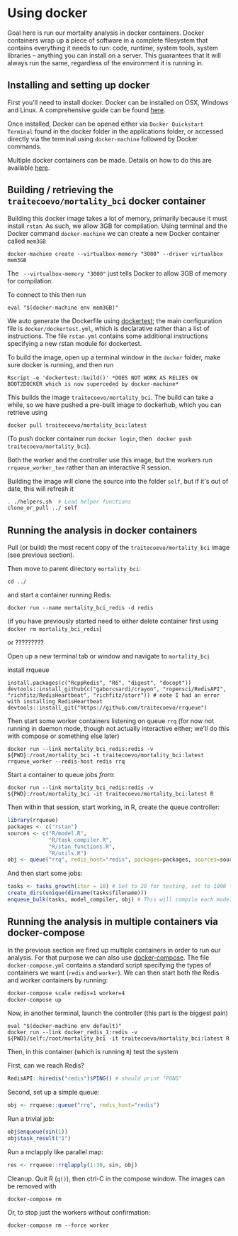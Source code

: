 # Using docker

Goal here is run our mortality analysis in docker containers. Docker containers wrap up a piece of software in a complete filesystem that contains everything it needs to run: code, runtime, system tools, system libraries – anything you can install on a server. This guarantees that it will always run the same, regardless of the environment it is running in.

## Installing and setting up docker

First you'll need to install docker. Docker can be installed on OSX, Windows and Linux. A comprehensive guide can be found [here](http://docs.docker.com/mac/started/).

Once installed, Docker can be opened either via `Docker Quickstart Terminal` found in the docker folder in the applications folder, or accessed directly via the terminal using `docker-machine` followed by Docker commands.

Multiple docker containers can be made. Details on how to do this are available [here](https://docs.docker.com/installation/mac/).


## Building / retrieving the `traitecoevo/mortality_bci` docker container

Building this docker image takes a lot of memory, primarily because it must install `rstan`. As such, we allow 3GB for compilation.  Using terminal and the Docker command `docker-machine` we can create a new Docker container called `mem3GB`

```
docker-machine create --virtualbox-memory "3000" --driver virtualbox mem3GB
```
The ` --virtualbox-memory "3000"` just tells Docker to allow 3GB of memory for compilation.


To connect to this then run

```
eval "$(docker-machine env mem3GB)"
```

We auto generate the Dockerfile using [dockertest](https://github.com/traitecoevo/dockertest); the main configuration file is `docker/dockertest.yml`, which is declarative rather than a list of instructions. The file `rstan.yml` contains some additional instructions specifying a new rstan module for dockertest.

To build the image, open up a terminal window in the `docker` folder, make sure docker is running, and then run

```
Rscript -e 'dockertest::build()' *DOES NOT WORK AS RELIES ON BOOT2DOCKER which is now superceded by docker-machine*
```

This builds the image `traitecoevo/mortality_bci`. The build can take a while, so we have pushed a pre-built image to dockerhub, which you can retrieve  using

```
docker pull traitecoevo/mortality_bci:latest
```
(To push docker container run `docker login`, then ` docker push traitecoevo/mortality_bci`).

Both the worker and the controller use this image, but the workers run `rrqueue_worker_tee` rather than an interactive R session.

Building the image will clone the source into the folder `self`, but if it's out of date, this will refresh it

```sh
. ./helpers.sh  # Load helper functions
clone_or_pull ../ self
```


## Running the analysis in docker containers

Pull (or build) the most recent copy of the `traitecoevo/mortality_bci` image (see previous section).

Then move to parent directory `mortality_bci`:

```
cd ../
```

and start a container running Redis:

```
docker run --name mortality_bci_redis -d redis
```
(if you have previously started need to either delete container first using
`docker rm mortality_bci_redis`)

or ?????????

Open up a new terminal tab or window and navigate to `mortality_bci`

install rrqueue
```
install.packages(c("RcppRedis", "R6", "digest", "docopt"))
devtools::install_github(c("gaborcsardi/crayon", "ropensci/RedisAPI", "richfitz/RedisHeartbeat", "richfitz/storr")) # note I had an error with installing RedisHeartbeat
devtools::install_git("https://github.com/traitecoevo/rrqueue")
```

Then start some worker containers listening on queue `rrq` (for now not running in daemon mode, though not actually interactive either; we'll do this with compose or something else later)

```
docker run --link mortality_bci_redis:redis -v ${PWD}:/root/mortality_bci -t traitecoevo/mortality_bci:latest rrqueue_worker --redis-host redis rrq
```

Start a container to queue jobs _from_:

```
docker run --link mortality_bci_redis:redis -v ${PWD}:/root/mortality_bci -it traitecoevo/mortality_bci:latest R
```

Then within that session, start working, in R, create the queue controller:

```r
library(rrqueue)
packages <- c("rstan")
sources <- c("R/model.R",
             "R/task_compiler.R",
             "R/stan_functions.R",
             "R/utils.R")
obj <- queue("rrq", redis_host="redis", packages=packages, sources=sources)
```

And then start some jobs:

```r
tasks <- tasks_growth(iter = 10) # Set to 20 for testing, set to 1000 for actual deployment
create_dirs(unique(dirname(tasks$filename)))
enqueue_bulk(tasks, model_compiler, obj) # This will compile each model but won't go any further due to exhausting virtual memory issues.
```

## Running the analysis in multiple containers via docker-compose

In the previous section we fired up multiple containers in order to run our analysis. For that purpose we can also use [docker-compose](https://docs.docker.com/compose/). The file
`docker-compose.yml` contains a standard script specifying the types of containers we want
(`redis` and `worker`).  We can then start both the Redis and worker containers by
running:

```sh
docker-compose scale redis=1 worker=4
docker-compose up
```

Now, in another terminal, launch the controller (this part is the biggest pain)
```
eval "$(docker-machine env default)"
docker run --link docker_redis_1:redis -v ${PWD}/self:/root/mortality_bci -it traitecoevo/mortality_bci:latest R
```

Then, in this container (which is running `R`) test the system

First, can we reach Redis?

```r
RedisAPI::hiredis("redis")$PING() # should print "PONG"
```

Second, set up a simple queue:

```r
obj <- rrqueue::queue("rrq", redis_host="redis")
```

Run a trivial job:

```r
obj$enqueue(sin(1))
obj$task_result("1")
```

Run a mclapply like parallel map:

```r
res <- rrqueue::rrqlapply(1:30, sin, obj)
```

Cleanup.  Quit R (`q()`), then ctrl-C in the compose window.  The images can be removed with

```
docker-compose rm
```

Or, to stop just the workers without confirmation:

```
docker-compose rm --force worker
```
